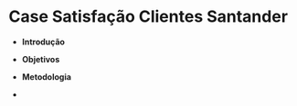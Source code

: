 # Case Satisfação Clientes Santander

* <b> Introdução </b>

* <b> Objetivos </b>

* <b> Metodologia </b>

*   
